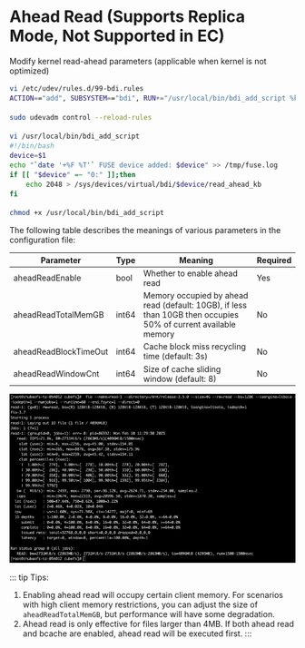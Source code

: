 # Ahead Read (Supports Replica Mode, Not Supported in EC)

Modify kernel read-ahead parameters (applicable when kernel is not optimized)
``` bash
vi /etc/udev/rules.d/99-bdi.rules
ACTION=="add", SUBSYSTEM=="bdi", RUN+="/usr/local/bin/bdi_add_script %k"

sudo udevadm control --reload-rules

vi /usr/local/bin/bdi_add_script
#!/bin/bash
device=$1
echo "`date '+%F %T'` FUSE device added: $device" >> /tmp/fuse.log
if [[ "$device" =~ "0:" ]];then
    echo 2048 > /sys/devices/virtual/bdi/$device/read_ahead_kb
fi

chmod +x /usr/local/bin/bdi_add_script
```

The following table describes the meanings of various parameters in the configuration file:

| Parameter           | Type    | Meaning                                  | Required |
|--------------|-------|-------------------------------------|----|
| aheadReadEnable        | bool  | Whether to enable ahead read                              | Yes  |
| aheadReadTotalMemGB      | int64 | Memory occupied by ahead read (default: 10GB), if less than 10GB then occupies 50% of current available memory | No  |
| aheadReadBlockTimeOut      | int64 | Cache block miss recycling time (default: 3s)                   | No  |
|    aheadReadWindowCnt                        | int64 | Size of cache sliding window (default: 8)                     | No  |

![aheadread](./pic/aheadread.png)

::: tip Tips:
1. Enabling ahead read will occupy certain client memory. For scenarios with high client memory restrictions, you can adjust the size of `aheadReadTotalMemGB`, but performance will have some degradation.
2. Ahead read is only effective for files larger than 4MB. If both ahead read and bcache are enabled, ahead read will be executed first.
::: 